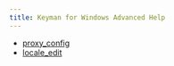 ```yaml
---
title: Keyman for Windows Advanced Help
---
```


* [proxy_config](proxy_config)
* [locale_edit](locale_edit)
